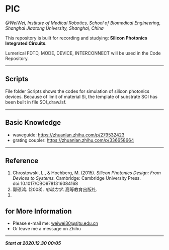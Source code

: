 # PIC
*@WeiWei, Institute of Medical Robotics, School of Biomedical Engineering, Shanghai Jiaotong University, Shanghai, China*

This repository is built for recording and studying: **Silicon Photonics Integrated Circuits**.

Lumerical FDTD, MODE, DEVICE, INTERCONNECT will be used in the Code Repository.

---
## Scripts
File folder Scripts shows the codes for simulation of silicon photonics devices. Because of limit of material Si, the template of substrate SOI has been built in file SOI_draw.lsf.

---
## Basic Knowledge
+ waveguide: https://zhuanlan.zhihu.com/p/279532423
+ grating coupler: https://zhuanlan.zhihu.com/p/336658664

---
## Reference
1. Chrostowski, L., & Hochberg, M. (2015). *Silicon Photonics Design: From Devices to Systems.* Cambridge: Cambridge University Press. doi:10.1017/CBO9781316084168
2. 郭硕鸿. (2008). *电动力学*. 高等教育出版社. 
3. 

## for More Information
* Please e-mail me: weiwei30@sjtu.edu.cn 
* Or leave me a message on Zhihu
---

***Start at 2020.12.30  00:05***
